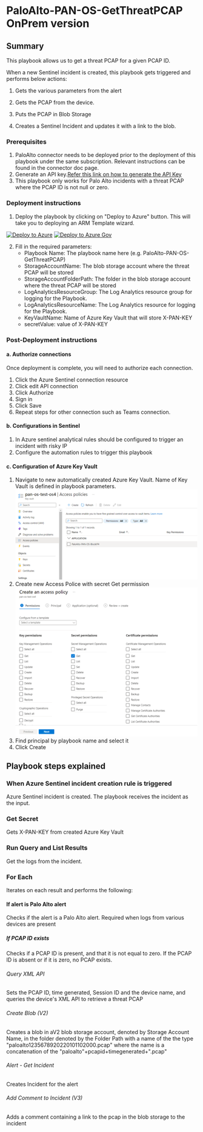 # PaloAlto-PAN-OS-GetThreatPCAP OnPrem version

 ## Summary

This playbook allows us to get a threat PCAP for a given PCAP ID. 

When a new Sentinel incident is created, this playbook gets triggered and performs below actions:

1. Gets the various parameters from the alert

2. Gets the PCAP from the device.

3. Puts the PCAP in Blob Storage

4. Creates a Sentinel Incident and updates it with a link to the blob.



### Prerequisites 
1. PaloAlto connector needs to be deployed prior to the deployment of this playbook under the same subscription. Relevant instructions can be found in the connector doc page.
2. Generate an API key.[Refer this link on how to generate the API Key](https://paloaltolactest.trafficmanager.net/restapi-doc/#tag/key-generation)
3. This playbook only works for Palo Alto incidents with a threat PCAP where the PCAP ID is not null or zero. 


### Deployment instructions 
1. Deploy the playbook by clicking on "Deploy to Azure" button. This will take you to deploying an ARM Template wizard.



[![Deploy to Azure](https://aka.ms/deploytoazurebutton)](https://portal.azure.com/#create/Microsoft.Template/uri/https%3A%2F%2Fgithub.com%2Fsocprime%2FAzure-Sentinel%2Fraw%2FPAN-OS-OnPremCustomConnector%2FPlaybooks%2FPaloAlto-PAN-OS%2FPlaybooksOnPrem%2FPaloAlto-PAN-OS-GetThreatPCAP%2Fazuredeploy.json)
[![Deploy to Azure Gov](https://aka.ms/deploytoazuregovbutton)](https://portal.azure.us/#create/Microsoft.Template/uri/https%3A%2F%2Fgithub.com%2Fsocprime%2FAzure-Sentinel%2Fraw%2FPAN-OS-OnPremCustomConnector%2FPlaybooks%2FPaloAlto-PAN-OS%2FPlaybooksOnPrem%2FPaloAlto-PAN-OS-GetThreatPCAP%2Fazuredeploy.json)


2. Fill in the required parameters:
    * Playbook Name: The playbook name here (e.g. PaloAlto-PAN-OS-GetThreatPCAP)
    * StorageAccountName:  The blob storage account where the threat PCAP will be stored
    * StorageAccountFolderPath: The folder in the blob storage account where the threat PCAP will be stored
    * LogAnalyticsResourceGroup: The Log Analytics resource group for logging for the Playbook.
    * LogAnalyticsResourceName: The Log Analytics resource for logging for the Playbook.
    * KeyVaultName: Name of Azure Key Vault that will store X-PAN-KEY
    * secretValue: value of X-PAN-KEY

    

### Post-Deployment instructions 
#### a. Authorize connections
Once deployment is complete, you will need to authorize each connection.
1.	Click the Azure Sentinel connection resource
2.	Click edit API connection
3.	Click Authorize
4.	Sign in
5.	Click Save
6.	Repeat steps for other connection such as Teams connection.

#### b. Configurations in Sentinel
1. In Azure sentinel analytical rules should be configured to trigger an incident with risky IP
2. Configure the automation rules to trigger this playbook

#### c. Configuration of Azure Key Vault
1. Navigate to new automatically created Azure Key Vault. Name of Key Vault is defined in playbook parameters.
   ![Key Vault configuration](./images/KeyVault.png)
2. Create new Access Police with secret Get permission
   ![Secret permission creation](./images/CreatePolice.png)
3. Find principal by playbook name and select it
4. Click Create


## Playbook steps explained

### When Azure Sentinel incident creation rule is triggered

Azure Sentinel incident is created. The playbook receives the incident as the input.

### Get Secret
Gets X-PAN-KEY from created Azure Key Vault

### Run Query and List Results

Get the logs from the incident.

### For Each 

Iterates on each result and performs the following:

#### If alert is Palo Alto alert
Checks if the alert is a Palo Alto alert. Required when logs from various devices are present

##### If PCAP ID exists
Checks if a PCAP ID is present, and that it is not equal to zero. If the PCAP ID is absent or if it is zero, no PCAP exists.

###### Query XML API
Sets the PCAP ID, time generated, Session ID and the device name, and queries the device's XML API to retrieve a threat PCAP


###### Create Blob (V2)
Creates a blob in aV2 blob storage account, denoted by Storage Account Name, in the folder denoted by the Folder Path with a name of the the type "paloalto1235678920220101102000.pcap" where the name is a concatenation of the  "paloalto"+pcapid+timegenerated+".pcap"

###### Alert - Get Incident
Creates Incident for the alert

###### Add Comment to Incident (V3)
Adds a comment containing a link to the pcap in the blob storage to the incident 

 
